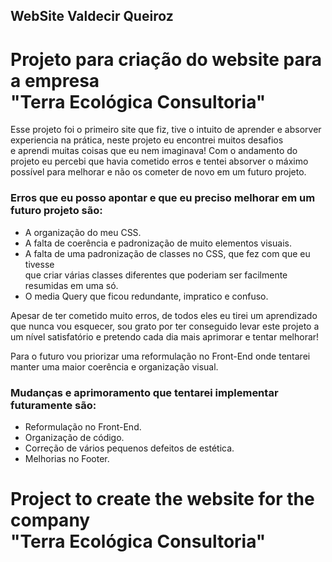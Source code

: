 
## WebSite Valdecir Queiroz


<h1>Projeto para criação do website para a empresa <br> "Terra Ecológica Consultoria"</h1>

Esse projeto foi o primeiro site que fiz, tive o intuito de aprender e absorver experiencia na prática, neste projeto eu encontrei muitos desafios<br/>
e aprendi muitas coisas que eu nem imaginava! Com o andamento do projeto eu percebi que havia cometido erros e tentei absorver o máximo possível 
para melhorar e não os cometer de novo em um futuro projeto. 


<h3>Erros que eu posso apontar e que eu preciso
melhorar em um futuro projeto são:</h3>

- A organização do meu CSS.
- A falta de coerência e padronização de muito elementos visuais.
- A falta de uma padronização de classes no CSS, que fez com que eu tivesse <br/> que criar várias classes diferentes que poderiam ser facilmente resumidas em uma só. 
- O media Query que ficou redundante, impratico e confuso.

Apesar de ter cometido muito erros, de todos eles eu tirei um aprendizado que nunca vou esquecer, sou grato por ter conseguido levar este projeto a um nível satisfatório e pretendo cada dia mais aprimorar e tentar melhorar!

Para o futuro vou priorizar uma reformulação no Front-End onde tentarei manter uma maior coerência e organização visual. <br/>

<h3>Mudanças e aprimoramento que tentarei implementar futuramente são:</h3> 

- Reformulação no Front-End.
- Organização de código.
- Correção de vários pequenos defeitos de estética.
- Melhorias no Footer.

<h1>Project to create the website for the company <br/> "Terra Ecológica Consultoria"</h1>
<br/>
